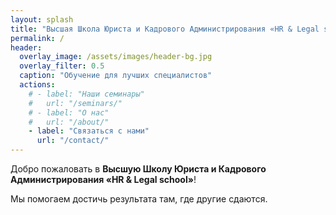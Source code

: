 ```yaml
---
layout: splash
title: "Высшая Школа Юриста и Кадрового Администрирования «HR & Legal school»"
permalink: /
header:
  overlay_image: /assets/images/header-bg.jpg
  overlay_filter: 0.5
  caption: "Обучение для лучших специалистов"
  actions:
    # - label: "Наши семинары"
    #   url: "/seminars/"
    # - label: "О нас"
    #   url: "/about/"
    - label: "Связаться с нами"
      url: "/contact/"
---
```


Добро пожаловать в **Высшую Школу Юриста и Кадрового Администрирования «HR & Legal school»**!

Мы помогаем достичь результата там, где другие сдаются.
